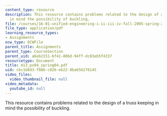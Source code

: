 ```yaml
---
content_type: resource
description: This resource contains problems related to the design of a truss keeping
  in mind the possibility of buckling.
file: /courses/16-01-unified-engineering-i-ii-iii-iv-fall-2005-spring-2006/cbc1b8d3f886c026eb228ba656276145_m13_ps04_spring04.pdf
file_type: application/pdf
learning_resource_types:
- Assignments
ocw_type: OCWFile
parent_title: Assignments
parent_type: CourseSection
parent_uid: a6eb2151-6f41-806d-94ff-dc83eb5f4337
resourcetype: Document
title: m13_ps04_spring04.pdf
uid: cbc1b8d3-f886-c026-eb22-8ba656276145
video_files:
  video_thumbnail_file: null
video_metadata:
  youtube_id: null
---
```

This resource contains problems related to the design of a truss keeping in mind the possibility of buckling.

